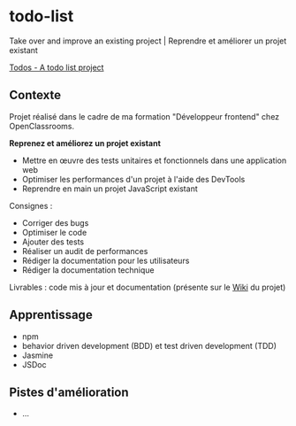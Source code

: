 #  todo-list

Take over and improve an existing project | Reprendre et améliorer un projet existant

[Todos - A todo list project](https://yoplala.github.io/todo-list/)


## Contexte

Projet réalisé dans le cadre de ma formation "Développeur frontend" chez OpenClassrooms.

**Reprenez et améliorez un projet existant**
- Mettre en œuvre des tests unitaires et fonctionnels dans une application web
- Optimiser les performances d'un projet à l'aide des DevTools
- Reprendre en main un projet JavaScript existant

Consignes :
- Corriger des bugs
- Optimiser le code
- Ajouter des tests
- Réaliser un audit de performances
- Rédiger la documentation pour les utilisateurs
- Rédiger la documentation technique

Livrables : code mis à jour et documentation (présente sur le [Wiki](https://github.com/Yoplala/todo-list/wiki) du projet)


## Apprentissage
- npm
- behavior driven development (BDD) et test driven development (TDD)
- Jasmine
- JSDoc


## Pistes d'amélioration
- ...
